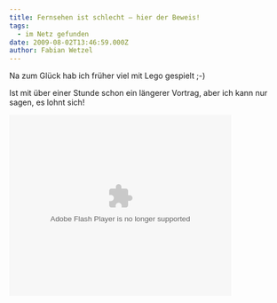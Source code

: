 ```yaml
---
title: Fernsehen ist schlecht – hier der Beweis!
tags:
  - im Netz gefunden
date: 2009-08-02T13:46:59.000Z
author: Fabian Wetzel
---
```


Na zum Glück hab ich früher viel mit Lego gespielt ;-)

Ist mit über einer Stunde schon ein längerer Vortrag, aber ich kann nur sagen, es lohnt sich!

   <div style="padding-bottom: 0px; margin: 0px; padding-left: 0px; padding-right: 0px; display: inline; float: none; padding-top: 0px" id="scid:5737277B-5D6D-4f48-ABFC-DD9C333F4C5D:ea921a54-8a01-4ca0-8816-636beb4fd8a9" class="wlWriterEditableSmartContent"><div><embed id="VideoPlayback" src="http://video.google.de/googleplayer.swf?docid=5026271485979559338&amp;hl=de&amp;fs=true" style="width:400px;height:326px" allowFullScreen="true" allowScriptAccess="always" type="application/x-shockwave-flash"> </embed></div></div>



